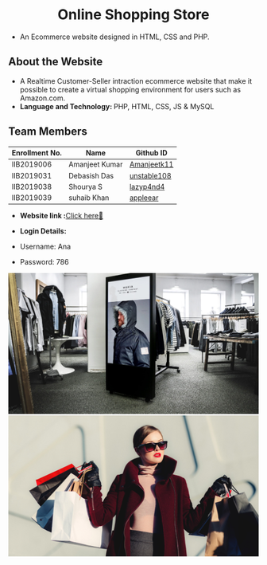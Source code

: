 <h1 align='center'>Online Shopping Store</h1>

- An Ecommerce website designed in HTML, CSS and PHP.

## About the Website

 - A Realtime Customer-Seller intraction ecommerce website that make it possible to create a virtual shopping environment for users such as Amazon.com.
- <b>Language and Technology: </b> PHP, HTML, CSS, JS & MySQL

## Team Members
|   Enrollment No.  |   Name   | Github ID |
|   --------------  |   ----   | -------- |
|    IIB2019006  |   Amanjeet Kumar |  [Amanjeetk11 ](https://github.com/Amanjeetk11) |
|    IIB2019031 |  Debasish Das | [unstable108](https://github.com/Unstable108) |
|    IIB2019038  |  Shourya S | [lazyp4nd4 ](https://github.com/lazyp4nd4) |
|    IIB2019039 | suhaib Khan    | [appleear ](https://github.com/appleear) |

- <b>Website link :</b>[Click here🎉](http://pluto-update.epizy.com/Pluto-Update-master/index.html)

- <b>Login Details: </b> 
- Username: Ana 
- Password: 786 

![](back_images/uprk1%20(2).jpg)
![](back_images/rk1%20(9).jpg)



